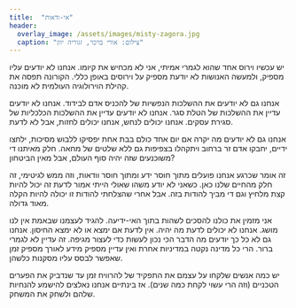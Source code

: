 ```yaml
---
title:  "אי-ודאות"
header:
  overlay_image: /assets/images/misty-zagora.jpg
  caption: "צילום: אורי ברכר, זגוריה יוון"
---
```

<!--more-->
יש עכשיו וירוס אחד שהוא לגמרי אמיתי, אני לא מכחיש את קיומו.
אנחנו לא יודעים עליו מספיק, ולמעשה האנושות לא יודעת מספיק על וירוסים באופן כללי.
הקורונה תפסה את קהילת הוירולוגיה העולמית לא מוכנה.

אנחנו גם לא יודעים את ההשלכות הנפשיות של להכניס אדם לבידוד.
אנחנו לא יודעים עדיין את ההשלכות של הטלת סגר.
אנחנו לא יודעים עדיין את ההשלכות הכלכליות של סגירת עסקים.
אנחנו יכולים לנחש, אנחנו יכולים לחזות, אבל לא לדעת.

אנחנו גם לא יודעים מה יקרה אם יום אחד כולם בבת אחת יפסיקו ללבוש מסיכות,
ילחצו ידיים, יחבקו אדם זר ברחוב ויתקהלו בצפיפות גם ללא שלטים של מחאה.
חלק מאיתנו די משוכנעים שזה יהיה סוף העולם, אבל מאין הביטחון?

זה אומר שכרגע אנחנו פועלים מתוך חוסר ידע ומתוך חוסר וודאות, וזה ממש לגיטימי, זה חלק מהחיים שלנו כאן.
כשאני לא יודע משהו שאולי הייתי אמור לדעת זה יכול להיות קצת מלחיץ וגם די מביך להודות בזה.
אבל אחרי שהצלחתי להודות זו יכולה להיות הקלה מאוד גדולה.

אני מזמין את כולנו להסכים לשהות בתוך האי-ידיעה. להגיד לעצמנו שבאמת אין לנו מושג.
אנחנו לא יכולים לדעת מה יהיה. אין לדעת אם ימצא או לא ימצא החיסון.
אנחנו גם לא כל כך יודעים מה הדבר הכי נכון לעשות כדי לעצור מגיפה. זה עדיין לא לגמרי ברור.
הרי כל מדינה נקטה במדיניות אחרת ואין עדיין מספיק מידע לאורך מספיק זמן שאפשר לבסס עליו מסקנות כלשהן.

יש כמה אנשים שלקחו על עצמם את התפקיד של להרוויח זמן
עד שנדביק את הפערים הטכניים (וזה הרי עשוי לקחת כמה שנים).
אז בינתיים אנחנו נאלצים להישמע להנחיות שלהם ולשחק את המשחק.
